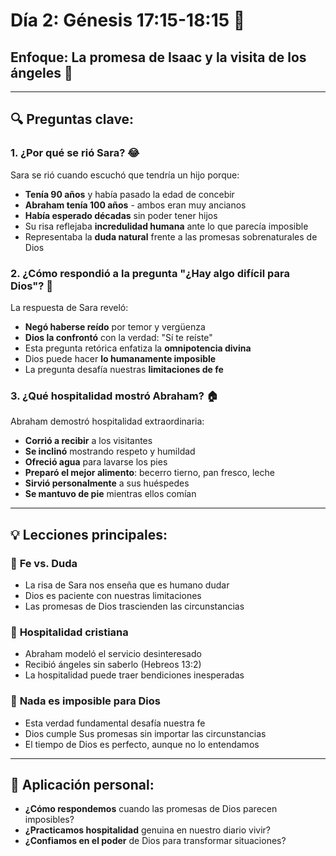 # Día 2: Génesis 17:15-18:15 📖

## Enfoque: La promesa de Isaac y la visita de los ángeles 👼

---

## 🔍 Preguntas clave:

### 1. ¿Por qué se rió Sara? 😂

Sara se rió cuando escuchó que tendría un hijo porque:

- **Tenía 90 años** y había pasado la edad de concebir
- **Abraham tenía 100 años** - ambos eran muy ancianos
- **Había esperado décadas** sin poder tener hijos
- Su risa reflejaba **incredulidad humana** ante lo que parecía imposible
- Representaba la **duda natural** frente a las promesas sobrenaturales de Dios

### 2. ¿Cómo respondió a la pregunta "¿Hay algo difícil para Dios"? 🤔

La respuesta de Sara reveló:

- **Negó haberse reído** por temor y vergüenza
- **Dios la confrontó** con la verdad: "Sí te reíste"
- Esta pregunta retórica enfatiza la **omnipotencia divina**
- Dios puede hacer **lo humanamente imposible**
- La pregunta desafía nuestras **limitaciones de fe**

### 3. ¿Qué hospitalidad mostró Abraham? 🏠

Abraham demostró hospitalidad extraordinaria:

- **Corrió a recibir** a los visitantes
- **Se inclinó** mostrando respeto y humildad
- **Ofreció agua** para lavarse los pies
- **Preparó el mejor alimento**: becerro tierno, pan fresco, leche
- **Sirvió personalmente** a sus huéspedes
- **Se mantuvo de pie** mientras ellos comían

---

## 💡 Lecciones principales:

### 🌟 **Fe vs. Duda**

- La risa de Sara nos enseña que es humano dudar
- Dios es paciente con nuestras limitaciones
- Las promesas de Dios trascienden las circunstancias

### 🏡 **Hospitalidad cristiana**

- Abraham modeló el servicio desinteresado
- Recibió ángeles sin saberlo (Hebreos 13:2)
- La hospitalidad puede traer bendiciones inesperadas

### 🙏 **Nada es imposible para Dios**

- Esta verdad fundamental desafía nuestra fe
- Dios cumple Sus promesas sin importar las circunstancias
- El tiempo de Dios es perfecto, aunque no lo entendamos

---

## 🎯 Aplicación personal:

- **¿Cómo respondemos** cuando las promesas de Dios parecen imposibles?
- **¿Practicamos hospitalidad** genuina en nuestro diario vivir?
- **¿Confiamos en el poder** de Dios para transformar situaciones?